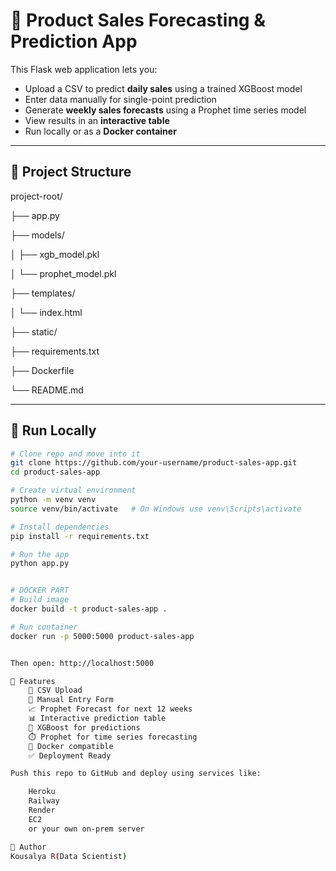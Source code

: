 # 🛒 Product Sales Forecasting & Prediction App

This Flask web application lets you:
- Upload a CSV to predict **daily sales** using a trained XGBoost model
- Enter data manually for single-point prediction
- Generate **weekly sales forecasts** using a Prophet time series model
- View results in an **interactive table**
- Run locally or as a **Docker container**

---

## 📁 Project Structure


project-root/

├── app.py

├── models/

│ ├── xgb_model.pkl

│ └── prophet_model.pkl

├── templates/

│ └── index.html

├── static/

├── requirements.txt

├── Dockerfile

└── README.md


---

## 🚀 Run Locally

```bash
# Clone repo and move into it
git clone https://github.com/your-username/product-sales-app.git
cd product-sales-app

# Create virtual environment
python -m venv venv
source venv/bin/activate   # On Windows use venv\Scripts\activate

# Install dependencies
pip install -r requirements.txt

# Run the app
python app.py


# DOCKER PART
# Build image
docker build -t product-sales-app .

# Run container
docker run -p 5000:5000 product-sales-app


Then open: http://localhost:5000

📝 Features
    📁 CSV Upload
    🔢 Manual Entry Form
    📈 Prophet Forecast for next 12 weeks
    📊 Interactive prediction table
    🧠 XGBoost for predictions
    ⏱️ Prophet for time series forecasting
    🐳 Docker compatible
    ✅ Deployment Ready

Push this repo to GitHub and deploy using services like:

    Heroku
    Railway
    Render
    EC2
    or your own on-prem server

👤 Author
Kousalya R(Data Scientist)
